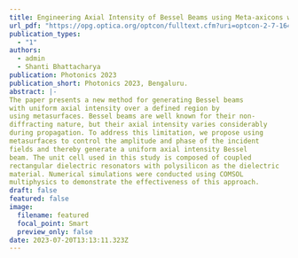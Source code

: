 ```yaml
---
title: Engineering Axial Intensity of Bessel Beams using Meta-axicons with Amplitude and Phase Control
url_pdf: "https://opg.optica.org/optcon/fulltext.cfm?uri=optcon-2-7-1649&id=532407"
publication_types:
  - "1"
authors:
  - admin
  - Shanti Bhattacharya
publication: Photonics 2023 
publication_short: Photonics 2023, Bengaluru.
abstract: |-
The paper presents a new method for generating Bessel beams
with uniform axial intensity over a defined region by
using metasurfaces. Bessel beams are well known for their non-
diffracting nature, but their axial intensity varies considerably
during propagation. To address this limitation, we propose using
metasurfaces to control the amplitude and phase of the incident
fields and thereby generate a uniform axial intensity Bessel
beam. The unit cell used in this study is composed of coupled
rectangular dielectric resonators with polysilicon as the dielectric
material. Numerical simulations were conducted using COMSOL
multiphysics to demonstrate the effectiveness of this approach.
draft: false
featured: false
image:
  filename: featured
  focal_point: Smart
  preview_only: false
date: 2023-07-20T13:13:11.323Z
---
```


